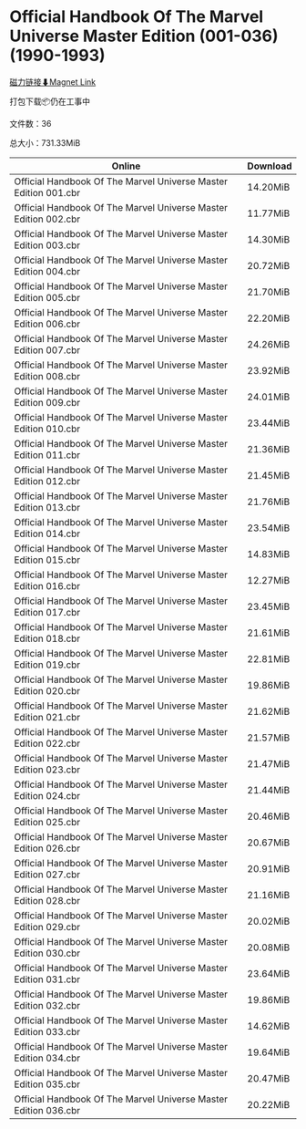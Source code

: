 # Official Handbook Of The Marvel Universe Master Edition (001-036)(1990-1993)

[磁力链接⬇Magnet Link](magnet:?xt=urn:btih:d8d700596890ecd6a3a4fdb77b8e99037b1c9f01&dn=Official%20Handbook%20Of%20The%20Marvel%20Universe%20Master%20Edition%20%28001-036%29%281990-1993%29)

打包下载📦仍在工事中

文件数：36

总大小：731.33MiB

Online | Download
--- | ---
Official Handbook Of The Marvel Universe Master Edition 001.cbr | 14.20MiB
Official Handbook Of The Marvel Universe Master Edition 002.cbr | 11.77MiB
Official Handbook Of The Marvel Universe Master Edition 003.cbr | 14.30MiB
Official Handbook Of The Marvel Universe Master Edition 004.cbr | 20.72MiB
Official Handbook Of The Marvel Universe Master Edition 005.cbr | 21.70MiB
Official Handbook Of The Marvel Universe Master Edition 006.cbr | 22.20MiB
Official Handbook Of The Marvel Universe Master Edition 007.cbr | 24.26MiB
Official Handbook Of The Marvel Universe Master Edition 008.cbr | 23.92MiB
Official Handbook Of The Marvel Universe Master Edition 009.cbr | 24.01MiB
Official Handbook Of The Marvel Universe Master Edition 010.cbr | 23.44MiB
Official Handbook Of The Marvel Universe Master Edition 011.cbr | 21.36MiB
Official Handbook Of The Marvel Universe Master Edition 012.cbr | 21.45MiB
Official Handbook Of The Marvel Universe Master Edition 013.cbr | 21.76MiB
Official Handbook Of The Marvel Universe Master Edition 014.cbr | 23.54MiB
Official Handbook Of The Marvel Universe Master Edition 015.cbr | 14.83MiB
Official Handbook Of The Marvel Universe Master Edition 016.cbr | 12.27MiB
Official Handbook Of The Marvel Universe Master Edition 017.cbr | 23.45MiB
Official Handbook Of The Marvel Universe Master Edition 018.cbr | 21.61MiB
Official Handbook Of The Marvel Universe Master Edition 019.cbr | 22.81MiB
Official Handbook Of The Marvel Universe Master Edition 020.cbr | 19.86MiB
Official Handbook Of The Marvel Universe Master Edition 021.cbr | 21.62MiB
Official Handbook Of The Marvel Universe Master Edition 022.cbr | 21.57MiB
Official Handbook Of The Marvel Universe Master Edition 023.cbr | 21.47MiB
Official Handbook Of The Marvel Universe Master Edition 024.cbr | 21.44MiB
Official Handbook Of The Marvel Universe Master Edition 025.cbr | 20.46MiB
Official Handbook Of The Marvel Universe Master Edition 026.cbr | 20.67MiB
Official Handbook Of The Marvel Universe Master Edition 027.cbr | 20.91MiB
Official Handbook Of The Marvel Universe Master Edition 028.cbr | 21.16MiB
Official Handbook Of The Marvel Universe Master Edition 029.cbr | 20.02MiB
Official Handbook Of The Marvel Universe Master Edition 030.cbr | 20.08MiB
Official Handbook Of The Marvel Universe Master Edition 031.cbr | 23.64MiB
Official Handbook Of The Marvel Universe Master Edition 032.cbr | 19.86MiB
Official Handbook Of The Marvel Universe Master Edition 033.cbr | 14.62MiB
Official Handbook Of The Marvel Universe Master Edition 034.cbr | 19.64MiB
Official Handbook Of The Marvel Universe Master Edition 035.cbr | 20.47MiB
Official Handbook Of The Marvel Universe Master Edition 036.cbr | 20.22MiB